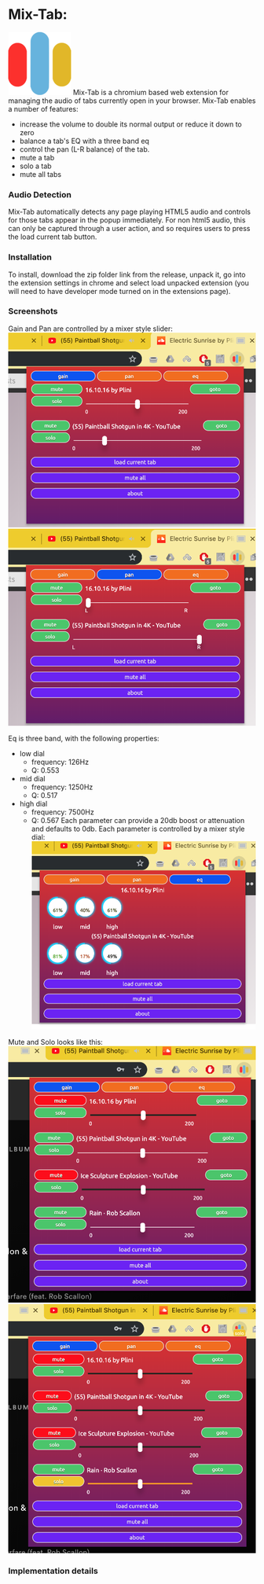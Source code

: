 # Mix-Tab:
![alt text](extension/icons/128.png)
Mix-Tab is a chromium based web extension for managing the audio of tabs currently open in your browser.
Mix-Tab enables a number of features:
* increase the volume to double its normal output or reduce it down to zero
* balance a tab's EQ with a three band eq
* control the pan (L-R balance) of the tab.
* mute a tab
* solo a tab
* mute all tabs

### Audio Detection
Mix-Tab automatically detects any page playing HTML5 audio and controls for those tabs appear in the popup immediately.
For non html5 audio, this can only be captured through a user action, and so requires users to press the load current tab button.

### Installation
To install, download the zip folder link from the release, unpack it, go into the extension settings in chrome and select load unpacked extension (you will need to have developer mode turned on in the extensions page).

### Screenshots
Gain and Pan are controlled by a mixer style slider:
![screenshot](screenshots/screenshot-gain.png)
![screenshot](screenshots/screenshot-pan.png)

Eq is three band, with the following properties:
* low dial
  * frequency: 126Hz
  * Q: 0.553
* mid dial
  * frequency: 1250Hz
  * Q: 0.517
* high dial
  * frequency: 7500Hz
  * Q: 0.567
Each parameter can provide a 20db boost or attenuation and defaults to 0db.
Each parameter is controlled by a mixer style dial:
![screenshot](screenshots/screenshot-eq.png)

Mute and Solo looks like this:
![screenshot](screenshots/screenshot-mute.png)
![screenshot](screenshots/screenshot-solo.png)

### Implementation details

